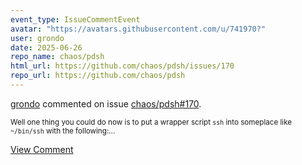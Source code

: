 ```yaml
---
event_type: IssueCommentEvent
avatar: "https://avatars.githubusercontent.com/u/741970?"
user: grondo
date: 2025-06-26
repo_name: chaos/pdsh
html_url: https://github.com/chaos/pdsh/issues/170
repo_url: https://github.com/chaos/pdsh
---
```


<a href='https://github.com/grondo' target='_blank'>grondo</a> commented on issue <a href='https://github.com/chaos/pdsh/issues/170' target='_blank'>chaos/pdsh#170</a>.

<small>Well one thing you could do now is to put a wrapper script `ssh` into someplace like `~/bin/ssh` with the following:...</small>

<a href='https://github.com/chaos/pdsh/issues/170' target='_blank'>View Comment</a>